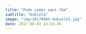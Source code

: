 ```yaml
---
title: "Pode comer aqui tbm"
subtitle: "Dubiela"
image: "img/20170803-dubiela1.jpg"
date: 2017-08-03 14:51:49
---
```

